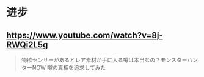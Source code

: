 # 进步

## https://www.youtube.com/watch?v=8j-RWQi2L5g

> 物欲センサーがあるとレア素材が手に入る噂は本当なの？モンスターハンターNOW 噂の真相を追求してみた 
